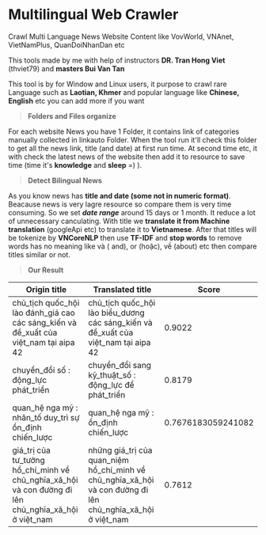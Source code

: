 # Multilingual Web Crawler
Crawl Multi Language News Website Content like VovWorld, VNAnet, VietNamPlus, QuanDoiNhanDan etc

This tools made by me with help of instructors **DR. Tran Hong Viet** (thviet79) and **masters Bui Van Tan**

This tool is by for Window and Linux users, it purpose to crawl rare Language such as **Laotian, Khmer** and popular language like **Chinese, English** etc you can add more if you want

> **Folders and Files organize**

For each website News you have 1 Folder, it contains link of categories manually collected in linkauto Folder. When the tool run it'll check this folder to get all the news link, title (and date) at first run time. At second time etc, it with check the latest news of the website then add it to resource to save time (time it's **knowledge** and **sleep** =) ).

> **Detect Bilingual News**

As you know news has **title and date (some not in numeric format)**. Beacause news is very lagre resource so compare them is very time consuming. So we set ***date range*** around 15 days or 1 month. It reduce a lot of unnecessary canculating. With title we **translate it from Machine translation** (googleApi etc) to translate it to **Vietnamese**. After that titles will be tokenize by **VNCoreNLP** then use **TF-IDF** and **stop words** to remove words has no meaning like và ( and), or (hoặc), về (about) etc then compare titles similar or not.

> **Our Result**

Origin title | Translated title | Score |
--- | --- | --- |
chủ_tịch quốc_hội lào đánh_giá cao các sáng_kiến và đề_xuất của việt_nam tại aipa 42  | chủ_tịch quốc_hội lào biểu_dương các sáng_kiến và đề_xuất của việt_nam tại aipa 42 | 0.9022|
chuyển_đổi số : động_lực phát_triển |chuyển_đổi sang kỹ_thuật_số : động_lực để phát_triển| 0.8179
quan_hệ nga mỹ : nhân_tố duy_trì sự ổn_định chiến_lược | quan_hệ nga mỹ : ổn_định chiến_lược| 0.7676183059241082
giá_trị của tư_tưởng hồ_chí_minh về chủ_nghĩa_xã_hội và con đường đi lên chủ_nghĩa_xã_hội ở việt_nam | những giá_trị của quan_niệm hồ_chí_minh về chủ_nghĩa_xã_hội và con đường đi lên chủ_nghĩa_xã_hội ở việt_nam | 0.7612




